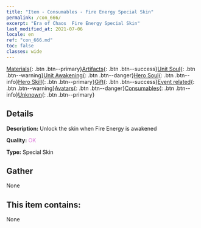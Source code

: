 ```yaml
---
title: "Item - Consumables - Fire Energy Special Skin"
permalink: /con_666/
excerpt: "Era of Chaos  Fire Energy Special Skin"
last_modified_at: 2021-07-06
locale: en
ref: "con_666.md"
toc: false
classes: wide
---
```

 [Materials](/Items/){: .btn .btn--primary}[Artifacts](/Items/Artifacts/){: .btn .btn--success}[Unit Soul](/Items/UnitSoul/){: .btn .btn--warning}[Unit Awakening](/Items/UnitAwakening/){: .btn .btn--danger}[Hero Soul](/Items/HeroSoul/){: .btn .btn--info}[Hero Skill](/Items/HeroSkill/){: .btn .btn--primary}[Gift](/Items/Gift/){: .btn .btn--success}[Event related](/Items/Events/){: .btn .btn--warning}[Avatars](/Items/Avatars/){: .btn .btn--danger}[Consumables](/Items/Consumables/){: .btn .btn--info}[Unknown](/Items/Unknown/){: .btn .btn--primary}

## Details
 **Description:** Unlock the skin when Fire Energy is awakened

 **Quality:** <span style="color: #DA70D6">OK</span>

 **Type:** Special Skin

## Gather

  None

## This item contains:

  None

